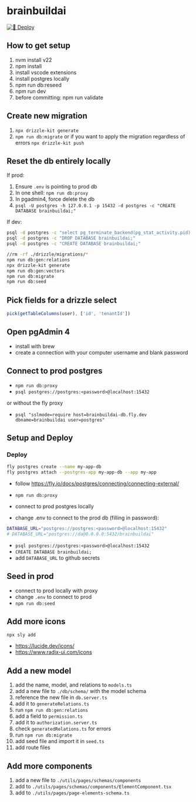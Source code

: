 # brainbuildai

[![🚀 Deploy](https://github.com/sys13/brainbuildai/actions/workflows/deploy.yml/badge.svg)](https://github.com/sys13/brainbuildai/actions/workflows/deploy.yml)

## How to get setup

1. nvm install v22
1. npm install
1. install vscode extensions
1. install postgres locally
1. npm run db:reseed
1. npm run dev
1. before committing: npm run validate

## Create new migration

1. `npx drizzle-kit generate`
1. `npm run db:migrate` or if you want to apply the migration regardless of
   errors `npx drizzle-kit push`

## Reset the db entirely locally

If prod:

1. Ensure `.env` is pointing to prod db
1. In one shell: `npm run db:proxy`
1. In pgadmin4, force delete the db
1. `psql -U postgres -h 127.0.0.1 -p 15432 -d postgres -c "CREATE DATABASE brainbuildai;"`

If dev:

```sh
psql -d postgres -c "select pg_terminate_backend(pg_stat_activity.pid) from pg_stat_activity where pg_stat_activity.datname = 'brainbuildai' AND pid <> pg_backend_pid();"
psql -d postgres -c "DROP DATABASE brainbuildai;"
psql -d postgres -c "CREATE DATABASE brainbuildai;"
```

```sh
//rm -rf ./drizzle/migrations/*
npm run db:gen:relations
npx drizzle-kit generate
npm run db:gen:vectors
npm run db:migrate
npm run db:seed
```

## Pick fields for a drizzle select

```js
pick(getTableColumns(user), ['id', 'tenantId'])
```

## Open pgAdmin 4

- install with brew
- create a connection with your computer username and blank password

## Connect to prod postgres

- `npm run db:proxy`
- `psql postgres://postgres:<password>@localhost:15432`

or without the fly proxy

- `psql "sslmode=require host=brainbuildai-db.fly.dev dbname=brainbuildai user=postgres"`

## Setup and Deploy

### Deploy

```sh
fly postgres create --name my-app-db
fly postgres attach --postgres-app my-app-db --app my-app
```

- follow <https://fly.io/docs/postgres/connecting/connecting-external/>

- `npm run db:proxy`
- connect to prod postgres locally
- change .env to connect to the prod db (filling in password):

```sh
DATABASE_URL="postgres://postgres:<password>@localhost:15432"
# DATABASE_URL="postgres://da@0.0.0.0:5432/brainbuildai"
```

- `psql postgres://postgres:<password>@localhost:15432`
- `CREATE DATABASE brainbuildai;`
- add `DATABASE_URL` to github secrets

## Seed in prod

- connect to prod locally with proxy
- change `.env` to connect to prod
- `npm run db:seed`

## Add more icons

`npx sly add`

- <https://lucide.dev/icons/>
- <https://www.radix-ui.com/icons>

## Add a new model

1. add the name, model, and relations to `models.ts`
1. add a new file to `./db/schema/` with the model schema
1. reference the new file in `db.server.ts`
1. add it to `generateRelations.ts`
1. run `npm run db:gen:relations`
1. add a field to `permission.ts`
1. add it to `authorization.server.ts`
1. check `generatedRelations.ts` for errors
1. run `npm run db:migrate`
1. add seed file and import it in `seed.ts`
1. add route files

## Add more components

1. add a new file to `./utils/pages/schemas/components`
1. add to `./utils/pages/schemas/components/ElementComponent.tsx`
1. add to `./utils/pages/page-elements-schema.ts`
